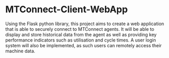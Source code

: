 # MTConnect-Client-WebApp

Using the Flask python library, this project aims to create a web application that is able to securely connect to MTConnect agents. It will be able to display and store historical data from the agent as well as providing key performance indicators such as utilisation and cycle times.
A user login system will also be implemented, as such users can remotely access their machine data.
